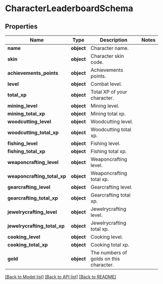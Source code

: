 # CharacterLeaderboardSchema

## Properties
Name | Type | Description | Notes
------------ | ------------- | ------------- | -------------
**name** | **object** | Character name. | 
**skin** | **object** | Character skin code. | 
**achievements_points** | **object** | Achievements points. | 
**level** | **object** | Combat level. | 
**total_xp** | **object** | Total XP of your character. | 
**mining_level** | **object** | Mining level. | 
**mining_total_xp** | **object** | Mining total xp. | 
**woodcutting_level** | **object** | Woodcutting level. | 
**woodcutting_total_xp** | **object** | Woodcutting total xp. | 
**fishing_level** | **object** | Fishing level. | 
**fishing_total_xp** | **object** | Fishing total xp. | 
**weaponcrafting_level** | **object** | Weaponcrafting level. | 
**weaponcrafting_total_xp** | **object** | Weaponcrafting total xp. | 
**gearcrafting_level** | **object** | Gearcrafting level. | 
**gearcrafting_total_xp** | **object** | Gearcrafting total xp. | 
**jewelrycrafting_level** | **object** | Jewelrycrafting level. | 
**jewelrycrafting_total_xp** | **object** | Jewelrycrafting total xp. | 
**cooking_level** | **object** | Cooking level. | 
**cooking_total_xp** | **object** | Cooking total xp. | 
**gold** | **object** | The numbers of golds on this character. | 

[[Back to Model list]](../README.md#documentation-for-models) [[Back to API list]](../README.md#documentation-for-api-endpoints) [[Back to README]](../README.md)

